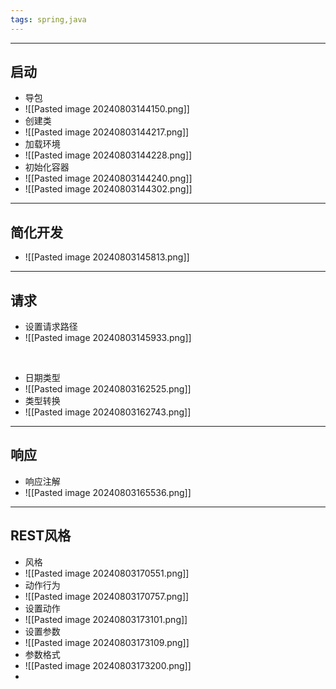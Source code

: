 ```yaml
---
tags: spring,java
---
```


---

## 启动

 - 导包
 - ![[Pasted image 20240803144150.png]]
 - 创建类
 - ![[Pasted image 20240803144217.png]]
 - 加载环境
 - ![[Pasted image 20240803144228.png]]
 - 初始化容器
 - ![[Pasted image 20240803144240.png]]
 - ![[Pasted image 20240803144302.png]]

---

## 简化开发

 - ![[Pasted image 20240803145813.png]]

---

## 请求

 - 设置请求路径
 - ![[Pasted image 20240803145933.png]]

<br />

 - 日期类型
 - ![[Pasted image 20240803162525.png]]
 - 类型转换
 - ![[Pasted image 20240803162743.png]]

---

## 响应

 - 响应注解
 - ![[Pasted image 20240803165536.png]]


---

## REST风格

 - 风格
 - ![[Pasted image 20240803170551.png]]
 - 动作行为
 - ![[Pasted image 20240803170757.png]]
 - 设置动作
 - ![[Pasted image 20240803173101.png]]
 - 设置参数
 - ![[Pasted image 20240803173109.png]]
 - 参数格式
 - ![[Pasted image 20240803173200.png]]
 - 